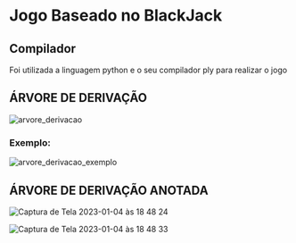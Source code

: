 # Jogo Baseado no BlackJack

## Compilador

Foi utilizada a linguagem python e o seu compilador ply para realizar o jogo
 
## ÁRVORE DE DERIVAÇÃO 
![arvore_derivacao](https://user-images.githubusercontent.com/82409861/210656637-d360806e-d0fa-4bdd-ba5d-fe10aaf5e6a9.jpeg)

### Exemplo: 
![arvore_derivacao_exemplo](https://user-images.githubusercontent.com/82409861/210656772-5b8c1a9f-fc8e-4ee1-b125-29e6ae16715f.png)

## ÁRVORE DE DERIVAÇÃO ANOTADA
![Captura de Tela 2023-01-04 às 18 48 24](https://user-images.githubusercontent.com/82409861/210656952-a3c672eb-e015-487f-95c4-0c04931c3775.png)

![Captura de Tela 2023-01-04 às 18 48 33](https://user-images.githubusercontent.com/82409861/210656987-6ab008e7-3d14-485b-9fd4-d099bf05e72e.png)
